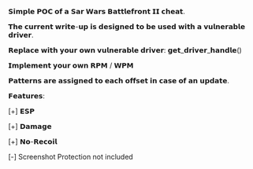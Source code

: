 𝗦𝗶𝗺𝗽𝗹𝗲 𝗣𝗢𝗖 𝗼𝗳 𝗮 𝗦𝗮𝗿 𝗪𝗮𝗿𝘀 𝗕𝗮𝘁𝘁𝗹𝗲𝗳𝗿𝗼𝗻𝘁  𝗜𝗜 𝗰𝗵𝗲𝗮𝘁.

𝗧𝗵𝗲 𝗰𝘂𝗿𝗿𝗲𝗻𝘁 𝘄𝗿𝗶𝘁𝗲-𝘂𝗽 𝗶𝘀 𝗱𝗲𝘀𝗶𝗴𝗻𝗲𝗱 𝘁𝗼 𝗯𝗲 𝘂𝘀𝗲𝗱 𝘄𝗶𝘁𝗵 𝗮 𝘃𝘂𝗹𝗻𝗲𝗿𝗮𝗯𝗹𝗲 𝗱𝗿𝗶𝘃𝗲𝗿. 

𝗥𝗲𝗽𝗹𝗮𝗰𝗲 𝘄𝗶𝘁𝗵 𝘆𝗼𝘂𝗿 𝗼𝘄𝗻 𝘃𝘂𝗹𝗻𝗲𝗿𝗮𝗯𝗹𝗲 𝗱𝗿𝗶𝘃𝗲𝗿:
𝗴𝗲𝘁_𝗱𝗿𝗶𝘃𝗲𝗿_𝗵𝗮𝗻𝗱𝗹𝗲()

𝗜𝗺𝗽𝗹𝗲𝗺𝗲𝗻𝘁 𝘆𝗼𝘂𝗿 𝗼𝘄𝗻 𝗥𝗣𝗠 / 𝗪𝗣𝗠

𝗣𝗮𝘁𝘁𝗲𝗿𝗻𝘀 𝗮𝗿𝗲 𝗮𝘀𝘀𝗶𝗴𝗻𝗲𝗱 𝘁𝗼 𝗲𝗮𝗰𝗵 𝗼𝗳𝗳𝘀𝗲𝘁 𝗶𝗻 𝗰𝗮𝘀𝗲 𝗼𝗳 𝗮𝗻 𝘂𝗽𝗱𝗮𝘁𝗲.

𝗙𝗲𝗮𝘁𝘂𝗿𝗲𝘀:

[+] 𝗘𝗦𝗣 

[+] 𝗗𝗮𝗺𝗮𝗴𝗲 

[+] 𝗡𝗼-𝗥𝗲𝗰𝗼𝗶𝗹

[-] Screenshot Protection not included


